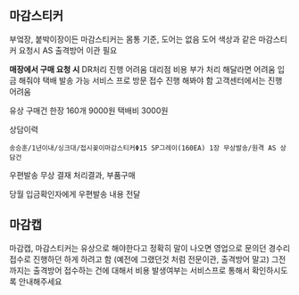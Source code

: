 ## 마감스티커
부엌장, 붙박이장이든 마감스티커는 몸통 기준, 도어는 없음
도어 색상과 같은 마감스티커 요청시 AS 출격방어 이관 필요

**매장에서 구매 요청 시**
DR처리 진행 어려움
대리점 비용 부가 처리 해달라면 어려움
입금 해줘야 택배 발송 가능
서비스 프로 방문 접수 진행 해봐야 함
고객센터에서는 진행 어려움

유상 구매건
한장 160개 9000원 택배비 3000원

상담이력
```
송승훈/1년이내/싱크대/접시꽂이마감스티커Φ15 SP그레이(160EA) 1장 무상발송/원격 AS 상담건
```

우편발송 무상 결재
처리결과, 부품구매

당월 입금확인자에게 우편발송 내용 전달


## 마감캡
마감캡, 마감스티커는 유상으로 해야한다고 정확히 말이 나오면
영업으로 문의던 경수리접수로 진행하던 하게 하려고 함
(예전에 그랬던것 처럼 전문이관, 출격방어 말고)
그전까지는 출격방어 접수하는 건에 대해서 비용 발생여부는 서비스프로 통해서 확인하시도록 안내해주세요